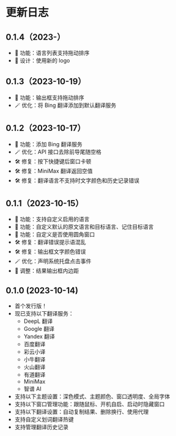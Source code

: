 # 更新日志

## 0.1.4（2023-）

- 🧩 功能：语言列表支持拖动排序
- 🎨 设计：使用新的 logo

## 0.1.3（2023-10-19）

- 🧩 功能：输出框支持拖动排序
- 🪄 优化：将 Bing 翻译添加到默认翻译服务

## 0.1.2（2023-10-17）

- 🧩 功能：添加 Bing 翻译服务
- 🪄 优化：API 接口去除前导尾随空格
- 🛠️ 修复：按下快捷键后窗口卡顿
- 🛠️ 修复：MiniMax 翻译返回空值
- 🛠️ 修复：翻译语言不支持时文字颜色和历史记录错误

## 0.1.1（2023-10-15）

- 🧩 功能：支持自定义启用的语言
- 🧩 功能：自定义默认的原文语言和目标语言、记住目标语言
- 🧩 功能：自定义是否使用圆角窗口
- 🛠️ 修复：翻译错误提示语混乱
- 🛠️ 修复：输出框文字颜色错误
- 🪄 优化：声明系统托盘点击事件
- 🎨 调整：结果输出框内边距

## 0.1.0 (2023-10-14)

- 首个发行版！
- 现已支持以下翻译服务：
  - DeepL 翻译
  - Google 翻译
  - Yandex 翻译
  - 百度翻译
  - 彩云小译
  - 小牛翻译
  - 火山翻译
  - 有道翻译
  - MiniMax
  - 智谱 AI
- 支持以下主题设置：深色模式、主题颜色、窗口透明度、全局字体
- 支持以下窗口管理功能：跟随鼠标、开机自启、启动时隐藏窗口
- 支持以下翻译设置：自动复制结果、删除换行、使用代理
- 支持自定义划词翻译热键
- 支持管理翻译历史记录
